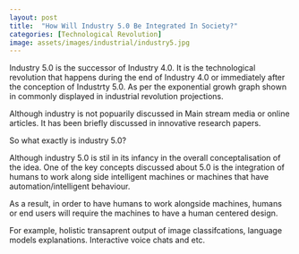 ```yaml
---
layout: post
title:  "How Will Industry 5.0 Be Integrated In Society?"
categories: [Technological Revolution]
image: assets/images/industrial/industry5.jpg
---
```

Industry 5.0 is the successor of Industry 4.0.
It is the technological revolution that happens during the end of Industry 4.0 or immediately after the conception of Industrty 5.0.
As per the exponential growh graph shown in commonly displayed in industrial revolution projections. 

Although industry is not popuarily discussed in Main stream media or online articles.
It has been briefly discussed in innovative research papers.

So what exactly is industry 5.0? 

Although industry 5.0 is stil in its infancy in the overall conceptalisation of the idea.
One of the key concepts discussed about 5.0 is the integration of humans to work along side intelligent machines or machines that have automation/intelligent behaviour. 

As a result, in order to have humans to work alongside machines, humans or end users will require the machines to have a human centered design.

For example, holistic transaprent output of image classifcations, language models explanations. Interactive voice chats and etc. 
